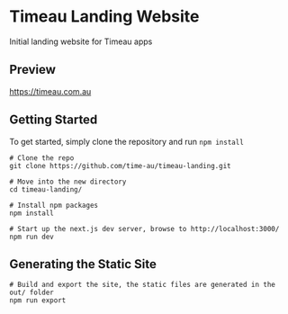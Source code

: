 # Timeau Landing Website
Initial landing website for Timeau apps
## Preview

https://timeau.com.au

## Getting Started

To get started, simply clone the repository and run `npm install`

```
# Clone the repo
git clone https://github.com/time-au/timeau-landing.git

# Move into the new directory
cd timeau-landing/

# Install npm packages
npm install

# Start up the next.js dev server, browse to http://localhost:3000/
npm run dev
```

## Generating the Static Site

```
# Build and export the site, the static files are generated in the out/ folder
npm run export
```
